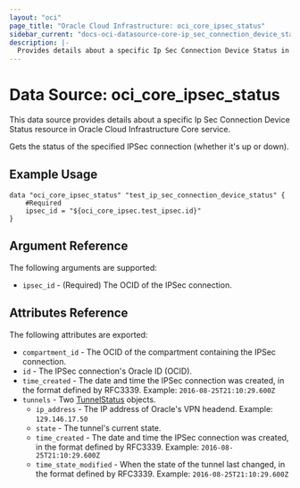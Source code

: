 ```yaml
---
layout: "oci"
page_title: "Oracle Cloud Infrastructure: oci_core_ipsec_status"
sidebar_current: "docs-oci-datasource-core-ip_sec_connection_device_status"
description: |-
  Provides details about a specific Ip Sec Connection Device Status in Oracle Cloud Infrastructure Core service
---
```


# Data Source: oci_core_ipsec_status
This data source provides details about a specific Ip Sec Connection Device Status resource in Oracle Cloud Infrastructure Core service.

Gets the status of the specified IPSec connection (whether it's up or down).


## Example Usage

```hcl
data "oci_core_ipsec_status" "test_ip_sec_connection_device_status" {
	#Required
	ipsec_id = "${oci_core_ipsec.test_ipsec.id}"
}
```

## Argument Reference

The following arguments are supported:

* `ipsec_id` - (Required) The OCID of the IPSec connection.


## Attributes Reference

The following attributes are exported:

* `compartment_id` - The OCID of the compartment containing the IPSec connection.
* `id` - The IPSec connection's Oracle ID (OCID).
* `time_created` - The date and time the IPSec connection was created, in the format defined by RFC3339.  Example: `2016-08-25T21:10:29.600Z` 
* `tunnels` - Two [TunnelStatus](https://docs.cloud.oracle.com/iaas/api/#/en/iaas/20160918/TunnelStatus/) objects.
	* `ip_address` - The IP address of Oracle's VPN headend.  Example: `129.146.17.50` 
	* `state` - The tunnel's current state.
	* `time_created` - The date and time the IPSec connection was created, in the format defined by RFC3339.  Example: `2016-08-25T21:10:29.600Z` 
	* `time_state_modified` - When the state of the tunnel last changed, in the format defined by RFC3339.  Example: `2016-08-25T21:10:29.600Z` 


